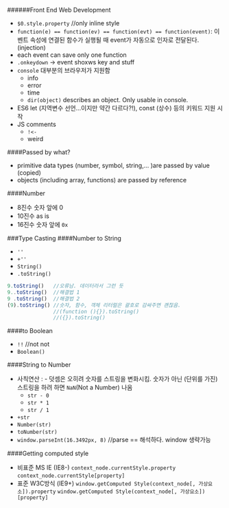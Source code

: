 ######Front End Web Development

- `$0.style.property` //only inline style
- `function(e) == function(ev) == function(evt) == function(event)`: 이벤트 속성에 연결된 함수가 실행될 때 event가 자동으로 인자로 전달된다. (injection)
- each event can save only one function
- `.onkeydown` -> event shoxws key and stuff
- `console` 대부분의 브라우저가 지원함
	- info
	- error
	- time
	- `dir(object)` describes an object. Only usable in console.
- ES6 let (지역변수 선언...이지만 약간 다르다?!), const (상수) 등의 키워드 지원 시작
- JS comments
	- `!<-`
	- weird

####Passed by what?
- primitive data types (number, symbol, string,... )are passed by value (copied)
- objects (including array, functions) are passed by reference

####Number
- 8진수 숫자 앞에 0
- 10진수 as is
- 16진수 숫자 앞에 `0x`

###Type Casting
####Number to String
- `''`
- `+''`
- `String()`
- `.toString()`

```javascript
9.toString()   //오류남. 데이터라서 그런 듯
9..toString()  //해결법 1
9 .toString()  //해결법 2
(9).toString() //숫자, 함수, 객체 리터럴은 괄호로 감싸주면 괜찮음.
               //(function (){}).toString()	
               //({}).toString()
```

####to Boolean
- `!!` //not not
- `Boolean()`

####String to Number
- 사칙연산 : - 덧셈은 오히려 숫자를 스트링을 변화시킴. 숫자가 아닌 (단위를 가진) 스트링을 하려 하면 `NaN`(Not a Number) 나옴
	- `str - 0`
	- `str * 1`
	- `str / 1`
- `+str`
- `Number(str)`
- `toNumber(str)`
- `window.parseInt(16.3492px, 8)` //parse == 해석하다. window 생략가능

####Getting computed style
- 비표준 MS IE (IE8-) 
	`context_node.currentStyle.property`
	`context_node.currentStyle[property]`
- 표준 W3C방식 (IE9+) 
	`window.getComputed Style(context_node[, 가상요소]).property`
	`window.getComputed Style(context_node[, 가상요소])[property]`


